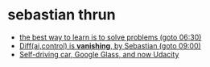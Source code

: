 # sebastian thrun

* [the best way to learn is to solve problems (goto 06:30)](https://www.youtube.com/watch?v=Y6LF-_-pMgI)
* [Diff(ai,control) is **vanishing**, by Sebastian (goto 09:00)](https://www.youtube.com/watch?v=XF_ACsJiz64)
* [Self-driving car, Google Glass, and now Udacity](https://www.youtube.com/watch?v=lKgEnH2nBUc)
